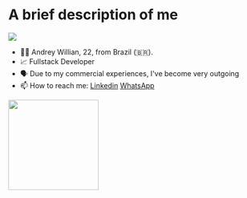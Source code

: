 # A brief description of me
![](https://komarev.com/ghpvc/?username=Andreywrl&style=for-the-badge&color=red)
- 👨‍💻 Andrey Willian, 22, from Brazil (🇧🇷).
- 📈 Fullstack Developer
- 🗣️ Due to my commercial experiences, I've become very outgoing 
- 📫 How to reach me: [Linkedin](https://www.linkedin.com/in/andrey-willian/) [WhatsApp](https://api.whatsapp.com/send?phone=5551994498561&text=Ol%C3%A1%2C%20Andrey!%20Tudo%20certo%20contigo%3F%20Encontrei%20esse%20link%20em%20seu%20GitHub%2C%20eu...)

<div>
<a href="https://github.com/Andreywrl">
<img height="180em" src="https://github-readme-stats.vercel.app/api/top-langs/?username=Andreywrl&layout=compact&langs_count=7&theme=dracula"/>
</div>

<!---
Andreywrl/Andreywrl is a ✨ special ✨ repository because its `README.md` (this file) appears on your GitHub profile.
You can click the Preview link to take a look at your changes.
--->
